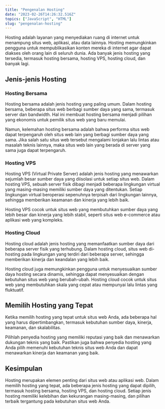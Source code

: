 ```yaml
---
title: "Pengenalan Hosting"
date: "2023-02-26T14:26:32.516Z"
topics: ["JavaScript", "HTML"]
slug: "pengenalan-hosting"
---
```


Hosting adalah layanan yang menyediakan ruang di internet untuk menampung situs web, aplikasi, atau data lainnya. Hosting memungkinkan pengguna untuk mempublikasikan konten mereka di internet agar dapat diakses oleh orang lain di seluruh dunia. Ada banyak jenis hosting yang tersedia, termasuk hosting bersama, hosting VPS, hosting cloud, dan banyak lagi.

## Jenis-jenis Hosting

### Hosting Bersama

Hosting bersama adalah jenis hosting yang paling umum. Dalam hosting bersama, beberapa situs web berbagi sumber daya yang sama, termasuk server dan bandwidth. Hal ini membuat hosting bersama menjadi pilihan yang ekonomis untuk pemilik situs web yang baru memulai.

Namun, kelemahan hosting bersama adalah bahwa performa situs web dapat terpengaruh oleh situs web lain yang berbagi sumber daya yang sama. Jika salah satu situs web tersebut mengalami lonjakan lalu lintas atau masalah teknis lainnya, maka situs web lain yang berada di server yang sama juga dapat terpengaruh.

### Hosting VPS

Hosting VPS (Virtual Private Server) adalah jenis hosting yang menawarkan sejumlah besar sumber daya yang diisolasi untuk setiap situs web. Dalam hosting VPS, sebuah server fisik dibagi menjadi beberapa lingkungan virtual yang masing-masing memiliki sumber daya yang ditentukan. Setiap lingkungan virtual beroperasi sepenuhnya terpisah dari lingkungan lainnya, sehingga memberikan keamanan dan kinerja yang lebih baik.

Hosting VPS cocok untuk situs web yang membutuhkan sumber daya yang lebih besar dan kinerja yang lebih stabil, seperti situs web e-commerce atau aplikasi web yang kompleks.

### Hosting Cloud

Hosting cloud adalah jenis hosting yang memanfaatkan sumber daya dari beberapa server fisik yang terhubung. Dalam hosting cloud, situs web di-hosting pada lingkungan yang terdiri dari beberapa server, sehingga memberikan kinerja dan keandalan yang lebih baik.

Hosting cloud juga memungkinkan pengguna untuk menyesuaikan sumber daya hosting secara dinamis, sehingga dapat menyesuaikan dengan kebutuhan situs web yang berubah-ubah. Hosting cloud cocok untuk situs web yang membutuhkan skala yang cepat atau mempunyai lalu lintas yang fluktuatif.

## Memilih Hosting yang Tepat

Ketika memilih hosting yang tepat untuk situs web Anda, ada beberapa hal yang harus dipertimbangkan, termasuk kebutuhan sumber daya, kinerja, keamanan, dan skalabilitas.

Pilihlah penyedia hosting yang memiliki reputasi yang baik dan menawarkan dukungan teknis yang baik. Pastikan juga bahwa penyedia hosting yang Anda pilih memenuhi kebutuhan teknis situs web Anda dan dapat menawarkan kinerja dan keamanan yang baik.

## Kesimpulan

Hosting merupakan elemen penting dari situs web atau aplikasi web. Dalam memilih hosting yang tepat, ada beberapa jenis hosting yang dapat dipilih, termasuk hosting bersama, hosting VPS, dan hosting cloud. Setiap jenis hosting memiliki kelebihan dan kekurangan masing-masing, dan pilihan terbaik tergantung pada kebutuhan situs web Anda.
